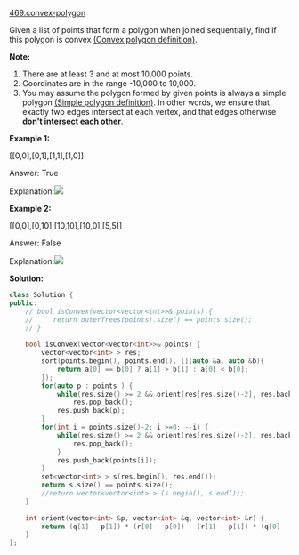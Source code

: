 [469.convex-polygon](https://leetcode.com/problems/convex-polygon/)  

Given a list of points that form a polygon when joined sequentially, find if this polygon is convex [(Convex polygon definition)](https://en.wikipedia.org/wiki/Convex_polygon).

**Note:**

1.  There are at least 3 and at most 10,000 points.
2.  Coordinates are in the range -10,000 to 10,000.
3.  You may assume the polygon formed by given points is always a simple polygon [(Simple polygon definition)](https://en.wikipedia.org/wiki/Simple_polygon). In other words, we ensure that exactly two edges intersect at each vertex, and that edges otherwise **don't intersect each other**.

**Example 1:**

\[\[0,0\],\[0,1\],\[1,1\],\[1,0\]\]

Answer: True

Explanation:![](https://assets.leetcode.com/uploads/2018/10/13/polygon_convex.png)

**Example 2:**

\[\[0,0\],\[0,10\],\[10,10\],\[10,0\],\[5,5\]\]

Answer: False

Explanation:![](https://assets.leetcode.com/uploads/2018/10/13/polygon_not_convex.png)  



**Solution:**  

```cpp
class Solution {
public:
    // bool isConvex(vector<vector<int>>& points) {
    //     return outerTrees(points).size() == points.size();
    // }
    
    bool isConvex(vector<vector<int>>& points) {
        vector<vector<int> > res;
        sort(points.begin(), points.end(), [](auto &a, auto &b){
            return a[0] == b[0] ? a[1] > b[1] : a[0] < b[0];
        });
        for(auto p : points ) {
            while(res.size() >= 2 && orient(res[res.size()-2], res.back(), p) < 0)
                res.pop_back();
            res.push_back(p);
        }
        for(int i = points.size()-2; i >=0; --i) {
            while(res.size() >= 2 && orient(res[res.size()-2], res.back(), points[i]) < 0) {
                res.pop_back();
            }
            res.push_back(points[i]);
        }
        set<vector<int> > s(res.begin(), res.end());
        return s.size() == points.size();
        //return vector<vector<int> > (s.begin(), s.end());
    }
    
    int orient(vector<int> &p, vector<int> &q, vector<int> &r) {
        return (q[1] - p[1]) * (r[0] - p[0]) - (r[1] - p[1]) * (q[0] - p[0]);
    }
};
```
      